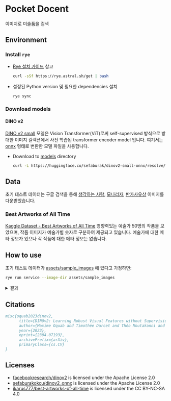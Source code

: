 # Pocket Docent

이미지로 미술품을 검색

## Environment

### Install `rye`

- [Rye 설치 가이드](https://rye.astral.sh/guide/installation/) 참고

    ```bash
    curl -sSf https://rye.astral.sh/get | bash
    ```

- 설정된 Python version 및 필요한 dependencies 설치

    ```bash
    rye sync
    ```

### Download models

#### DINO v2

[DINO v2 small](https://huggingface.co/facebook/dinov2-small) 모델은 Vision Transformer(ViT)로써 self-supervised 방식으로 방대한 이미지 컬렉션에서 사전 학습된 transformer encoder model 입니다. 여기서는 [onnx](https://huggingface.co/sefaburak/dinov2-small-onnx) 형태로 변환한 모델 파일을 사용합니다.

- Download to [models](./models) directory

    ```bash
    curl -L https://huggingface.co/sefaburak/dinov2-small-onnx/resolve/main/dinov2_vits14.onnx -o models/dinov2_vits14.onnx
    ```

## Data

초기 테스트 데이터는 구글 검색을 통해 [생각하는 사람](https://ko.wikipedia.org/wiki/%EC%83%9D%EA%B0%81%ED%95%98%EB%8A%94_%EC%82%AC%EB%9E%8C), [모나리자](https://ko.wikipedia.org/wiki/%EB%AA%A8%EB%82%98%EB%A6%AC%EC%9E%90), [반가사유상](https://ko.wikipedia.org/wiki/%EB%B0%98%EA%B0%80%EC%82%AC%EC%9C%A0%EC%83%81) 이미지를 다운받았습니다.

### Best Artworks of All Time

[Kaggle Dataset - Best Artworks of All Time](https://www.kaggle.com/datasets/ikarus777/best-artworks-of-all-time/) 영향력있는 예술가 50명의 작품을 모았으며, 작품 이미지가 예술가별 숫자로 구분하여 제공되고 있습니다. 예술가에 대한 메타 정보가 있으나 각 작품에 대한 메타 정보는 없습니다.

## How to use

초기 테스트 데이터가 [assets/sample_images](./assets/sample_images/) 에 있다고 가정하면:

```bash
rye run service --image-dir assets/sample_images
```

<details>
<summary>결과</summary>

```text
Similarity of bs_0.jpeg and bs_1.jpeg: 0.765640
Similarity of bs_0.jpeg and bs_2.jpeg: 0.675734
Similarity of bs_0.jpeg and bs_3.jpeg: 0.772154
Similarity of bs_0.jpeg and mo_0.jpeg: 0.194971
Similarity of bs_0.jpeg and mo_1.jpeg: 0.137492
Similarity of bs_0.jpeg and mo_2.jpeg: 0.256037
Similarity of bs_0.jpeg and mo_3.jpeg: 0.137595
Similarity of bs_0.jpeg and mo_4.jpeg: 0.162791
Similarity of bs_0.jpeg and tp_0.jpeg: 0.417260
Similarity of bs_0.jpeg and tp_1.jpeg: 0.258903
Similarity of bs_0.jpeg and tp_2.jpeg: 0.066621
Similarity of bs_0.jpeg and tp_3.jpeg: 0.243741
Similarity of bs_0.jpeg and tp_4.jpeg: 0.238415
Similarity of bs_1.jpeg and bs_2.jpeg: 0.753469
Similarity of bs_1.jpeg and bs_3.jpeg: 0.909024
Similarity of bs_1.jpeg and mo_0.jpeg: 0.236961
Similarity of bs_1.jpeg and mo_1.jpeg: 0.167419
Similarity of bs_1.jpeg and mo_2.jpeg: 0.288664
Similarity of bs_1.jpeg and mo_3.jpeg: 0.157980
Similarity of bs_1.jpeg and mo_4.jpeg: 0.164963
Similarity of bs_1.jpeg and tp_0.jpeg: 0.530288
Similarity of bs_1.jpeg and tp_1.jpeg: 0.341173
Similarity of bs_1.jpeg and tp_2.jpeg: 0.138752
Similarity of bs_1.jpeg and tp_3.jpeg: 0.356877
Similarity of bs_1.jpeg and tp_4.jpeg: 0.324237
Similarity of bs_2.jpeg and bs_3.jpeg: 0.800658
Similarity of bs_2.jpeg and mo_0.jpeg: 0.216880
Similarity of bs_2.jpeg and mo_1.jpeg: 0.172101
Similarity of bs_2.jpeg and mo_2.jpeg: 0.253723
Similarity of bs_2.jpeg and mo_3.jpeg: 0.133605
Similarity of bs_2.jpeg and mo_4.jpeg: 0.156046
Similarity of bs_2.jpeg and tp_0.jpeg: 0.540113
Similarity of bs_2.jpeg and tp_1.jpeg: 0.280114
Similarity of bs_2.jpeg and tp_2.jpeg: 0.180296
Similarity of bs_2.jpeg and tp_3.jpeg: 0.385650
Similarity of bs_2.jpeg and tp_4.jpeg: 0.370535
Similarity of bs_3.jpeg and mo_0.jpeg: 0.208123
Similarity of bs_3.jpeg and mo_1.jpeg: 0.187374
Similarity of bs_3.jpeg and mo_2.jpeg: 0.250088
Similarity of bs_3.jpeg and mo_3.jpeg: 0.137194
Similarity of bs_3.jpeg and mo_4.jpeg: 0.165795
Similarity of bs_3.jpeg and tp_0.jpeg: 0.553816
Similarity of bs_3.jpeg and tp_1.jpeg: 0.343698
Similarity of bs_3.jpeg and tp_2.jpeg: 0.164702
Similarity of bs_3.jpeg and tp_3.jpeg: 0.375859
Similarity of bs_3.jpeg and tp_4.jpeg: 0.370548
Similarity of mo_0.jpeg and mo_1.jpeg: 0.516511
Similarity of mo_0.jpeg and mo_2.jpeg: 0.689861
Similarity of mo_0.jpeg and mo_3.jpeg: 0.357155
Similarity of mo_0.jpeg and mo_4.jpeg: 0.481262
Similarity of mo_0.jpeg and tp_0.jpeg: 0.151120
Similarity of mo_0.jpeg and tp_1.jpeg: 0.089457
Similarity of mo_0.jpeg and tp_2.jpeg: 0.052222
Similarity of mo_0.jpeg and tp_3.jpeg: 0.054163
Similarity of mo_0.jpeg and tp_4.jpeg: 0.118406
Similarity of mo_1.jpeg and mo_2.jpeg: 0.658458
Similarity of mo_1.jpeg and mo_3.jpeg: 0.768398
Similarity of mo_1.jpeg and mo_4.jpeg: 0.770338
Similarity of mo_1.jpeg and tp_0.jpeg: 0.173380
Similarity of mo_1.jpeg and tp_1.jpeg: 0.076879
Similarity of mo_1.jpeg and tp_2.jpeg: 0.090563
Similarity of mo_1.jpeg and tp_3.jpeg: 0.078829
Similarity of mo_1.jpeg and tp_4.jpeg: 0.105926
Similarity of mo_2.jpeg and mo_3.jpeg: 0.611093
Similarity of mo_2.jpeg and mo_4.jpeg: 0.663631
Similarity of mo_2.jpeg and tp_0.jpeg: 0.155075
Similarity of mo_2.jpeg and tp_1.jpeg: 0.059101
Similarity of mo_2.jpeg and tp_2.jpeg: 0.068464
Similarity of mo_2.jpeg and tp_3.jpeg: 0.060886
Similarity of mo_2.jpeg and tp_4.jpeg: 0.114672
Similarity of mo_3.jpeg and mo_4.jpeg: 0.641933
Similarity of mo_3.jpeg and tp_0.jpeg: 0.134715
Similarity of mo_3.jpeg and tp_1.jpeg: 0.058136
Similarity of mo_3.jpeg and tp_2.jpeg: 0.011659
Similarity of mo_3.jpeg and tp_3.jpeg: 0.043614
Similarity of mo_3.jpeg and tp_4.jpeg: 0.057288
Similarity of mo_4.jpeg and tp_0.jpeg: 0.099501
Similarity of mo_4.jpeg and tp_1.jpeg: 0.092150
Similarity of mo_4.jpeg and tp_2.jpeg: 0.061716
Similarity of mo_4.jpeg and tp_3.jpeg: 0.031618
Similarity of mo_4.jpeg and tp_4.jpeg: 0.063088
Similarity of tp_0.jpeg and tp_1.jpeg: 0.491725
Similarity of tp_0.jpeg and tp_2.jpeg: 0.362347
Similarity of tp_0.jpeg and tp_3.jpeg: 0.689296
Similarity of tp_0.jpeg and tp_4.jpeg: 0.666327
Similarity of tp_1.jpeg and tp_2.jpeg: 0.255971
Similarity of tp_1.jpeg and tp_3.jpeg: 0.584015
Similarity of tp_1.jpeg and tp_4.jpeg: 0.430376
Similarity of tp_2.jpeg and tp_3.jpeg: 0.344742
Similarity of tp_2.jpeg and tp_4.jpeg: 0.312794
Similarity of tp_3.jpeg and tp_4.jpeg: 0.623825
```

</details>

## Citations

```bibtex
misc{oquab2023dinov2,
      title={DINOv2: Learning Robust Visual Features without Supervision},
      author={Maxime Oquab and Timothée Darcet and Théo Moutakanni and Huy Vo and Marc Szafraniec and Vasil Khalidov and Pierre Fernandez and Daniel Haziza and Francisco Massa and Alaaeldin El-Nouby and Mahmoud Assran and Nicolas Ballas and Wojciech Galuba and Russell Howes and Po-Yao Huang and Shang-Wen Li and Ishan Misra and Michael Rabbat and Vasu Sharma and Gabriel Synnaeve and Hu Xu and Hervé Jegou and Julien Mairal and Patrick Labatut and Armand Joulin and Piotr Bojanowski},
      year={2023},
      eprint={2304.07193},
      archivePrefix={arXiv},
      primaryClass={cs.CV}
}
```

## Licenses

- [facebookresearch/dinov2](https://github.com/facebookresearch/dinov2/blob/main/LICENSE) is licensed under the Apache License 2.0
- [sefaburakokcu/dinov2_onnx](https://github.com/sefaburakokcu/dinov2_onnx/blob/main/LICENSE) is licensed under the Apache License 2.0
- [ikarus777/best-artworks-of-all-time](https://creativecommons.org/licenses/by-nc-sa/4.0/) is licensed under the CC BY-NC-SA 4.0
